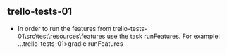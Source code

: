 ## trello-tests-01

- In order to run the features from trello-tests-01\src\test\resources\features use the task runFeatures.
For example: ...trello-tests-01>gradle runFeatures

